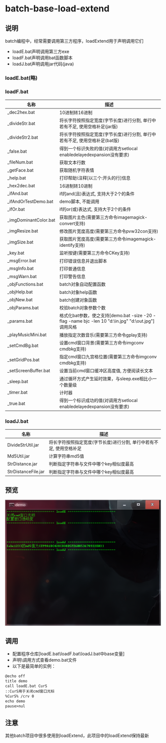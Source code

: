 # batch-base-load-extend


## 说明
batch编程中，经常需要调用第三方程序，loadExtend用于声明调用它们
* loadE.bat声明调用第三方exe
* loadF.bat声明调用bat函数脚本
* loadJ.bat声明调用jar代码(java)



### loadE.bat(略)
### loadF.bat
|名称|描述|
|-|-|
| _dec2hex.bat | 10进制转16进制 |
| _divideStr.bat | 将长字符按照指定宽度(字节长度)进行分割, 单行中若有不足, 使用空格补足(jar版) |
| _divideStr2.bat | 将长字符按照指定宽度(字节长度)进行分割, 单行中若有不足, 使用空格补足(bat版) |
| _false.bat | 得到一个标识失败的值(对调用方setlocal enabledelayedexpansion没有要求) |
| _fileNum.bat | 获取文本行数 |
| _getFace.bat | 获取随机字符表情 |
| _help.bat | 打印帮助\注释[以三个:开头的行]信息 |
| _hex2dec.bat | 16进制转10进制 |
| _ifAnd.bat | if的and(且)表达式, 支持大于2个的条件 |
| _ifAndOrTestDemo.bat | demo脚本, 不能调用 |
| _ifOr.bat | if的or(或)表达式, 支持大于2个的条件 |
| _imgDominantColor.bat | 获取图片主色(需要第三方命令imagemagick-convert支持) |
| _imgResize.bat | 修改图片宽度高度(需要第三方命令pvw32con支持) |
| _imgSize.bat | 获取图片宽度高度(需要第三方命令imagemagick-identify支持) |
| _key.bat | 监听按键(需要第三方命令CKey支持) |
| _msgError.bat | 打印错误信息并退出脚本 |
| _msgInfo.bat | 打印普通信息 |
| _msgWarn.bat | 打印警告信息 |
| _objFunctions.bat | batch对象自动配置函数 |
| _objHelp.bat | batch对象help函数 |
| _objNew.bat | batch创建对象函数 |
| _objParams.bat | 校验batch对象参数个数 |
| _params.bat | 格式化bat参数，使之支持[demo.bat -size -20 -flag -name bjc -len 10 "d:\in.jpg" "d:\out.jpg"]调用风格 |
| _playMusicMini.bat | 播放指定次数音乐(需要第三方命令gplay支持) |
| _setCmdBg.bat | 设置cmd窗口背景(需要第三方命令imgconv cmdbkg支持) |
| _setGridPos.bat | 指定cmd窗口九宫格位置(需要第三方命令imgconv cmdbkg支持) |
| _setScreenBuffer.bat | 设置当前cmd窗口缓冲区高度值, 方便阅读长文本 |
| _sleep.bat | 通过循环方式产生延时效果，与sleep.exe相比小一个数量级 |
| _timer.bat | 计时器 |
| _true.bat | 得到一个标识成功的值(对调用方setlocal enabledelayedexpansion没有要求) |


### loadJ.bat
|名称|描述|
|-|-|
| DivideStrUtil.jar | 将长字符按照指定宽度(字节长度)进行分割, 单行中若有不足, 使用空格补足 |
| Md5Util.jar | 计算字符串md5值 |
| StrDistance.jar | 判断指定字符串与文件中哪个key相似度最高 |
| StrDistanceFile.jar | 判断指定字符串与文件中哪个key相似度最高 |





## 预览
<div align=center><img src="https://github.com/bjc5233/batch-base-load-extend/raw/master/resources/demo.png"/></div>



## 调用
* 配置程序仓库[loadE.bat\loadF.bat\loadJ.bat中base变量]
* 声明\调用方式查看demo.bat文件
* 以下是最简单的实例：
```batch
@echo off
title demo
call loadE.bat CurS
::CurS用于关闭cmd窗口光标
%CurS% /crv 0
echo demo
pause>nul
```


## 注意
其他batch项目中很多使用到loadExtend，此项目中的loadExtend保持最新
